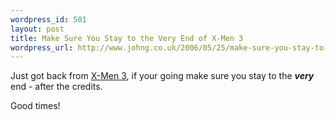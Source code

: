 ```yaml
--- 
wordpress_id: 501
layout: post
title: Make Sure You Stay to the Very End of X-Men 3
wordpress_url: http://www.johng.co.uk/2006/05/25/make-sure-you-stay-to-the-very-end-of-x-men-3/
---
```

Just got back from <a href="http://www.imdb.com/title/tt0376994/">X-Men 3</a>, if your going make sure you stay to the **<em>very</em>** end - after the credits.

Good times!
